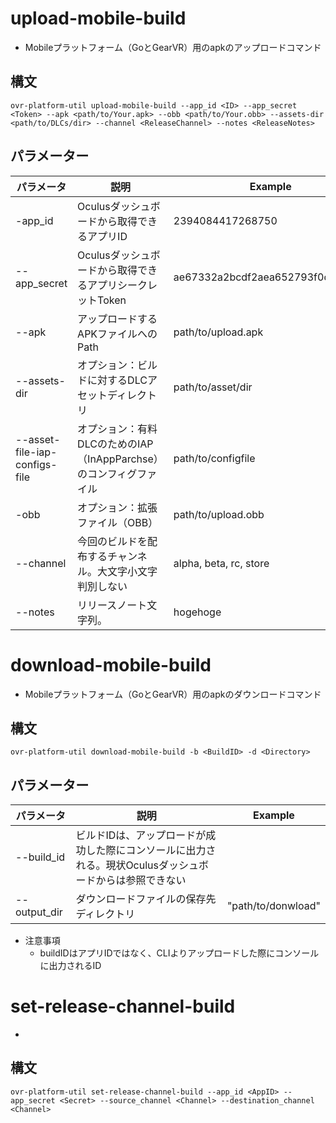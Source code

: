 # upload-mobile-build
- Mobileプラットフォーム（GoとGearVR）用のapkのアップロードコマンド

## 構文
```
ovr-platform-util upload-mobile-build --app_id <ID> --app_secret <Token> --apk <path/to/Your.apk> --obb <path/to/Your.obb> --assets-dir <path/to/DLCs/dir> --channel <ReleaseChannel> --notes <ReleaseNotes>
```

## パラメーター

|パラメータ|説明|Example|
|---|---|---|
|-app_id <ID> | Oculusダッシュボードから取得できるアプリID | 2394084417268750 |
|--app_secret <Token>| Oculusダッシュボードから取得できるアプリシークレットToken| ae67332a2bcdf2aea652793f0db6bb27|
|--apk <FilePath>| アップロードするAPKファイルへのPath | path/to/upload.apk |
|--assets-dir <DirPath> | オプション：ビルドに対するDLCアセットディレクトリ | path/to/asset/dir |
| --asset-file-iap-configs-file <FilePath> | オプション：有料DLCのためのIAP（InAppParchse）のコンフィグファイル| path/to/configfile |
|-obb <FilePath>| オプション：拡張ファイル（OBB）| path/to/upload.obb |
|--channel <ReleaseChannel>|今回のビルドを配布するチャンネル。大文字小文字判別しない | alpha, beta, rc, store|
|--notes <Text>|リリースノート文字列。 | hogehoge |


# download-mobile-build
- Mobileプラットフォーム（GoとGearVR）用のapkのダウンロードコマンド

## 構文
```
ovr-platform-util download-mobile-build -b <BuildID> -d <Directory>
```

## パラメーター

|パラメータ|説明|Example|
|---|---|---|
|--build_id <BuildID>|ビルドIDは、アップロードが成功した際にコンソールに出力される。現状Oculusダッシュボードからは参照できない||
|--output_dir <Directory>|ダウンロードファイルの保存先ディレクトリ| "path/to/donwload" |

- 注意事項
    - buildIDはアプリIDではなく、CLIよりアップロードした際にコンソールに出力されるID


# set-release-channel-build
- 

## 構文
```
ovr-platform-util set-release-channel-build --app_id <AppID> --app_secret <Secret> --source_channel <Channel> --destination_channel <Channel>
```
